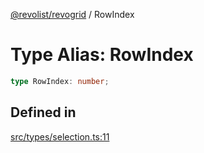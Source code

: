 [@revolist/revogrid](README.md) / RowIndex

# Type Alias: RowIndex

```ts
type RowIndex: number;
```

## Defined in

[src/types/selection.ts:11](https://github.com/revolist/revogrid/blob/0bf9217987a0038bc73b1aec64e1a3314302e790/src/types/selection.ts#L11)
